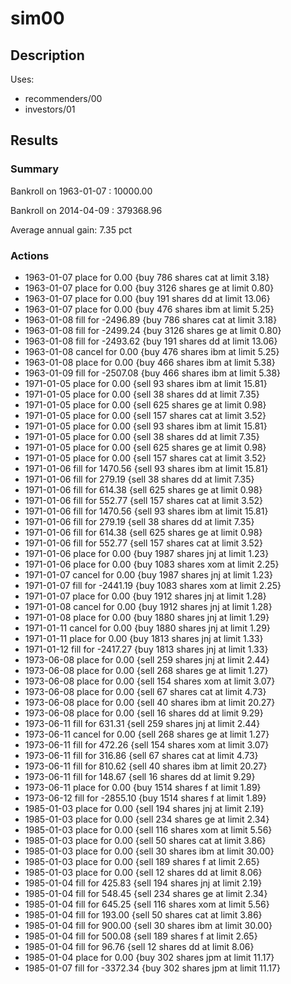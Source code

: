 sim00
===
Description
---
Uses:
- recommenders/00
- investors/01

Results
---
### Summary
Bankroll on 1963-01-07 : 10000.00

Bankroll on 2014-04-09 : 379368.96

Average annual gain: 7.35 pct

### Actions
- 1963-01-07 place for 0.00 {buy 786 shares cat at limit 3.18}
- 1963-01-07 place for 0.00 {buy 3126 shares ge at limit 0.80}
- 1963-01-07 place for 0.00 {buy 191 shares dd at limit 13.06}
- 1963-01-07 place for 0.00 {buy 476 shares ibm at limit 5.25}
- 1963-01-08 fill for -2496.89 {buy 786 shares cat at limit 3.18}
- 1963-01-08 fill for -2499.24 {buy 3126 shares ge at limit 0.80}
- 1963-01-08 fill for -2493.62 {buy 191 shares dd at limit 13.06}
- 1963-01-08 cancel for 0.00 {buy 476 shares ibm at limit 5.25}
- 1963-01-08 place for 0.00 {buy 466 shares ibm at limit 5.38}
- 1963-01-09 fill for -2507.08 {buy 466 shares ibm at limit 5.38}
- 1971-01-05 place for 0.00 {sell 93 shares ibm at limit 15.81}
- 1971-01-05 place for 0.00 {sell 38 shares dd at limit 7.35}
- 1971-01-05 place for 0.00 {sell 625 shares ge at limit 0.98}
- 1971-01-05 place for 0.00 {sell 157 shares cat at limit 3.52}
- 1971-01-05 place for 0.00 {sell 93 shares ibm at limit 15.81}
- 1971-01-05 place for 0.00 {sell 38 shares dd at limit 7.35}
- 1971-01-05 place for 0.00 {sell 625 shares ge at limit 0.98}
- 1971-01-05 place for 0.00 {sell 157 shares cat at limit 3.52}
- 1971-01-06 fill for 1470.56 {sell 93 shares ibm at limit 15.81}
- 1971-01-06 fill for 279.19 {sell 38 shares dd at limit 7.35}
- 1971-01-06 fill for 614.38 {sell 625 shares ge at limit 0.98}
- 1971-01-06 fill for 552.77 {sell 157 shares cat at limit 3.52}
- 1971-01-06 fill for 1470.56 {sell 93 shares ibm at limit 15.81}
- 1971-01-06 fill for 279.19 {sell 38 shares dd at limit 7.35}
- 1971-01-06 fill for 614.38 {sell 625 shares ge at limit 0.98}
- 1971-01-06 fill for 552.77 {sell 157 shares cat at limit 3.52}
- 1971-01-06 place for 0.00 {buy 1987 shares jnj at limit 1.23}
- 1971-01-06 place for 0.00 {buy 1083 shares xom at limit 2.25}
- 1971-01-07 cancel for 0.00 {buy 1987 shares jnj at limit 1.23}
- 1971-01-07 fill for -2441.19 {buy 1083 shares xom at limit 2.25}
- 1971-01-07 place for 0.00 {buy 1912 shares jnj at limit 1.28}
- 1971-01-08 cancel for 0.00 {buy 1912 shares jnj at limit 1.28}
- 1971-01-08 place for 0.00 {buy 1880 shares jnj at limit 1.29}
- 1971-01-11 cancel for 0.00 {buy 1880 shares jnj at limit 1.29}
- 1971-01-11 place for 0.00 {buy 1813 shares jnj at limit 1.33}
- 1971-01-12 fill for -2417.27 {buy 1813 shares jnj at limit 1.33}
- 1973-06-08 place for 0.00 {sell 259 shares jnj at limit 2.44}
- 1973-06-08 place for 0.00 {sell 268 shares ge at limit 1.27}
- 1973-06-08 place for 0.00 {sell 154 shares xom at limit 3.07}
- 1973-06-08 place for 0.00 {sell 67 shares cat at limit 4.73}
- 1973-06-08 place for 0.00 {sell 40 shares ibm at limit 20.27}
- 1973-06-08 place for 0.00 {sell 16 shares dd at limit 9.29}
- 1973-06-11 fill for 631.31 {sell 259 shares jnj at limit 2.44}
- 1973-06-11 cancel for 0.00 {sell 268 shares ge at limit 1.27}
- 1973-06-11 fill for 472.26 {sell 154 shares xom at limit 3.07}
- 1973-06-11 fill for 316.86 {sell 67 shares cat at limit 4.73}
- 1973-06-11 fill for 810.62 {sell 40 shares ibm at limit 20.27}
- 1973-06-11 fill for 148.67 {sell 16 shares dd at limit 9.29}
- 1973-06-11 place for 0.00 {buy 1514 shares f at limit 1.89}
- 1973-06-12 fill for -2855.10 {buy 1514 shares f at limit 1.89}
- 1985-01-03 place for 0.00 {sell 194 shares jnj at limit 2.19}
- 1985-01-03 place for 0.00 {sell 234 shares ge at limit 2.34}
- 1985-01-03 place for 0.00 {sell 116 shares xom at limit 5.56}
- 1985-01-03 place for 0.00 {sell 50 shares cat at limit 3.86}
- 1985-01-03 place for 0.00 {sell 30 shares ibm at limit 30.00}
- 1985-01-03 place for 0.00 {sell 189 shares f at limit 2.65}
- 1985-01-03 place for 0.00 {sell 12 shares dd at limit 8.06}
- 1985-01-04 fill for 425.83 {sell 194 shares jnj at limit 2.19}
- 1985-01-04 fill for 548.45 {sell 234 shares ge at limit 2.34}
- 1985-01-04 fill for 645.25 {sell 116 shares xom at limit 5.56}
- 1985-01-04 fill for 193.00 {sell 50 shares cat at limit 3.86}
- 1985-01-04 fill for 900.00 {sell 30 shares ibm at limit 30.00}
- 1985-01-04 fill for 500.08 {sell 189 shares f at limit 2.65}
- 1985-01-04 fill for 96.76 {sell 12 shares dd at limit 8.06}
- 1985-01-04 place for 0.00 {buy 302 shares jpm at limit 11.17}
- 1985-01-07 fill for -3372.34 {buy 302 shares jpm at limit 11.17}

